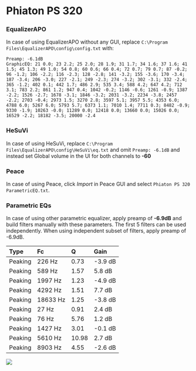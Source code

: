 # Phiaton PS 320

### EqualizerAPO
In case of using EqualizerAPO without any GUI, replace `C:\Program Files\EqualizerAPO\config\config.txt`
with:
```
Preamp: -6.1dB
GraphicEQ: 21 0.0; 23 2.2; 25 2.0; 28 1.9; 31 1.7; 34 1.6; 37 1.6; 41 1.5; 45 1.3; 49 1.0; 54 0.8; 60 0.6; 66 0.4; 72 0.7; 79 0.7; 87 -0.2; 96 -1.2; 106 -2.2; 116 -2.3; 128 -2.8; 141 -3.2; 155 -3.6; 170 -3.4; 187 -3.4; 206 -3.0; 227 -2.1; 249 -2.3; 274 -3.2; 302 -3.1; 332 -2.4; 365 -1.2; 402 0.1; 442 1.7; 486 2.9; 535 3.4; 588 4.2; 647 4.2; 712 3.1; 783 2.2; 861 1.2; 947 0.4; 1042 -0.2; 1146 -0.6; 1261 -0.9; 1387 -2.2; 1526 -2.7; 1678 -3.1; 1846 -3.2; 2031 -3.2; 2234 -3.8; 2457 -2.2; 2703 -0.4; 2973 1.5; 3270 2.8; 3597 5.1; 3957 5.5; 4353 6.0; 4788 6.0; 5267 6.0; 5793 5.7; 6373 1.1; 7010 1.4; 7711 0.3; 8482 -0.9; 9330 -1.9; 10263 -0.0; 11289 0.0; 12418 0.0; 13660 0.0; 15026 0.0; 16529 -2.2; 18182 -3.5; 20000 -2.4
```

### HeSuVi
In case of using HeSuVi, replace `C:\Program Files\EqualizerAPO\config\HeSuVi\eq.txt` and omit `Preamp:
-6.1dB` and instead set Global volume in the UI for both channels to **-60**

### Peace
In case of using Peace, click *Import* in Peace GUI and select `Phiaton PS 320 ParametricEQ.txt`.

### Parametric EQs
In case of using other parametric equalizer, apply preamp of **-6.9dB** and build filters manually
with these parameters. The first 5 filters can be used independently.
When using independent subset of filters, apply preamp of -6.9dB.

| Type    | Fc       |     Q | Gain    |
|:--------|:---------|:------|:--------|
| Peaking | 226 Hz   |  0.73 | -3.9 dB |
| Peaking | 589 Hz   |  1.57 | 5.8 dB  |
| Peaking | 1997 Hz  |  1.23 | -4.9 dB |
| Peaking | 4292 Hz  |  1.51 | 7.7 dB  |
| Peaking | 18633 Hz |  1.25 | -3.8 dB |
| Peaking | 27 Hz    |  0.91 | 2.4 dB  |
| Peaking | 76 Hz    |  5.76 | 1.2 dB  |
| Peaking | 1427 Hz  |  3.01 | -0.1 dB |
| Peaking | 5610 Hz  | 10.98 | 2.7 dB  |
| Peaking | 8903 Hz  |  4.55 | -2.6 dB |

![](https://raw.githubusercontent.com/jaakkopasanen/AutoEq/master/results/innerfidelity/sbaf-serious/Phiaton%20PS%20320/Phiaton%20PS%20320.png)